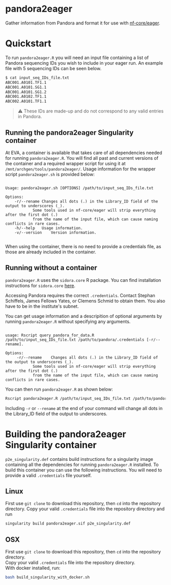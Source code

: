 # pandora2eager
Gather information from Pandora and format it for use with [nf-core/eager](https://nf-co.re/eager).

# Quickstart

To run `pandora2eager.R` you will need an input file containing a list of Pandora sequencing IDs you
wish to include in your eager run. An example file with 5 sequencing IDs can be seen below.
```bash
$ cat input_seq_IDs_file.txt
ABC001.A0101.TF1.1
ABC001.A0101.SG1.1
ABC001.A0101.SG1.2
ABC001.A0102.TF1.1
ABC002.A0101.TF1.1
```

> ⚠️ These IDs are made-up and do not correspond to any valid entries in Pandora.

## Running the pandora2eager Singularity container

At EVA, a container is available that takes care of all dependencies needed for running `pandora2eager.R`.
You will find all past and current versions of the container and a required wrapper script for using it 
at `/mnt/archgen/tools/pandora2eager/`. Usage information for the wrapper script `pandora2eager.sh` is 
provided below:

```

Usage: pandora2eager.sh [OPTIONS] /path/to/input_seq_IDs_file.txt

Options:
	-r/--rename	Changes all dots (.) in the Library_ID field of the output to underscores (_).
			Some tools used in nf-core/eager will strip everything after the first dot (.)
			from the name of the input file, which can cause naming conflicts in rare cases.
	-h/--help	Usage information.
	-v/--version	Version information.


```

When using the container, there is no need to provide a credentials file, as those are already included in the container.

## Running without a container
`pandora2eager.R` uses the `sidora.core` R package. You can find installation instructions for `sidora.core`
[here](https://github.com/sidora-tools/sidora.core). 

Accessing Pandora requires the correct `.credentials`. Contact Stephan Schiffels, James Fellows Yates, 
or Clemens Schmid to obtain them. You also have to be in the institute's subnet.

You can get usage information and a descripition of optional arguments by running `pandora2eager.R`
without specifying any arguments.
```

usage: Rscript query_pandora_for_data.R /path/to/input_seq_IDs_file.txt /path/to/pandora/.credentials [-r/--rename].

Options:
	 -r/--rename	Changes all dots (.) in the Library_ID field of the output to underscores (_).
			Some tools used in nf-core/eager will strip everything after the first dot (.)
			from the name of the input file, which can cause naming conflicts in rare cases.

```



You can then run `pandora2eager.R` as shown below:
```bash
Rscript pandora2eager.R /path/to/input_seq_IDs_file.txt /path/to/pandora/.credentials
```

Including `-r` or `--rename` at the end of your command will change all dots in the 
Library_ID field of the output to underscores.

# Building the pandora2eager Singularity container
`p2e_singularity.def` contains build instructions for a singularity image containing all the 
dependencies for running `pandora2eager.R` installed. To build this container you can use the
following instructions. You will need to provide a valid `.credentials` file yourself.

## Linux
First use `git clone` to download this repository, then `cd` into the repository directory.
Copy your valid `.credentials` file into the repository directory and run
```bash
singularity build pandora2eager.sif p2e_singularity.def
```

## OSX
First use `git clone` to download this repository, then `cd` into the repository directory.</br>
Copy your valid `.credentials` file into the repository directory.</br>
With docker installed, run:
```bash
bash build_singularity_with_docker.sh
```
